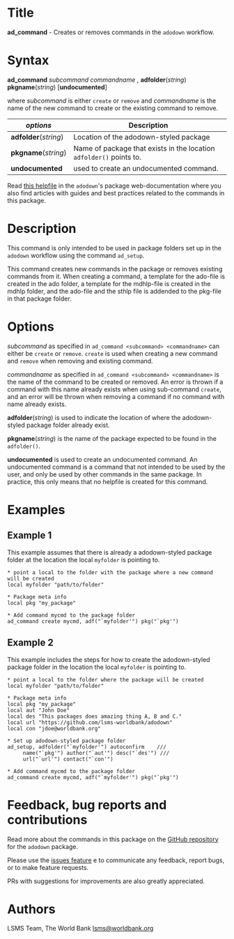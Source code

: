 # Title

__ad_command__ - Creates or removes commands in the `adodown` workflow.

# Syntax

__ad_command__ _subcommand_ _commandname_ , __**adf**older__(_string_) __**pkg**name__(_string_) [__**undoc**umented__]

where _subcommand_ is either `create` or `remove` and _commandname_ is the name of the new command to create or the existing command to remove.

| _options_ | Description |
|------------------|-------------|
| __**adf**older__(_string_) | Location of the adodown-styled package |
| __**pkg**name__(_string_) | Name of package that exists in the location `adfolder()` points to. |
| __**undoc**umented__ | used to create an undocumented command.

Read [this helpfile](https://lsms-worldbank.github.io/adodown/reference/ad_command.html) in the `adodown`'s package web-documentation where you also find articles with guides and best practices related to the commands in this package.

# Description

This command is only intended to be used in package folders set up in the `adodown` workflow using the command `ad_setup`.

This command creates new commands in the package or removes existing commands from it. When creating a command, a template for the ado-file is created in the ado folder, a template for the mdhlp-file is created in the mdhlp folder,
and the ado-file and the sthlp file is addended to the pkg-file in that package folder.

# Options

_subcommand_ as specified in `ad_command <subcommand> <commandname>` can either be `create` or `remove`. `create` is used when creating a new command and `remove` when removing and existing command.

_commandname_ as specified in `ad_command <subcommand> <commandname>` is the name of the command to be created or removed. An error is thrown if a command with this name already exists when using sub-command `create`, and an error will be thrown when removing a command if no command with name already exists.

__**adf**older__(_string_) is used to indicate the location of where the adodown-styled package folder already exist.

__**pkg**name__(_string_) is the name of the package expected to be found in the `adfolder()`.

__**undoc**umented__  is used to create an undocumented command.
An undocumented command is a command that not intended to be used by the user,
and only be used by other commands in the same package.
In practice, this only means that no helpfile is created for this command.

# Examples

## Example 1

This example assumes that there is already a adodown-styled package folder at the location the local `myfolder` is pointing to.

```
* point a local to the folder with the package where a new command will be created
local myfolder "path/to/folder"

* Package meta info
local pkg "my_package"

* Add command mycmd to the package folder
ad_command create mycmd, adf("`myfolder'") pkg("`pkg'")
```


## Example 2

This example includes the steps for how to create the adodown-styled package folder in the location the local `myfolder` is pointing to.

```
* point a local to the folder where the package will be created
local myfolder "path/to/folder"

* Package meta info
local pkg "my_package"
local aut "John Doe"
local des "This packages does amazing thing A, B and C."
local url "https://github.com/lsms-worldbank/adodown"
local con "jdoe@worldbank.org"

* Set up adodown-styled package folder
ad_setup, adfolder("`myfolder'") autoconfirm    ///
     name("`pkg'") author("`aut'") desc("`des'") ///
     url("`url'") contact("`con'")

* Add command mycmd to the package folder
ad_command create mycmd, adf("`myfolder'") pkg("`pkg'")
```

# Feedback, bug reports and contributions

Read more about the commands in this package on the [GitHub repository](https://github.com/lsms-worldbank/adodown) for the `adodown` package.

Please use the [issues feature](https://github.com/lsms-worldbank/adodown/issues) e to communicate any feedback, report bugs, or to make feature requests.

PRs with suggestions for improvements are also greatly appreciated.

# Authors

LSMS Team, The World Bank lsms@worldbank.org
